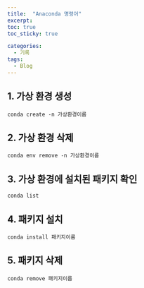 ```yaml
---
title:  "Anaconda 명령어"
excerpt: 
toc: true
toc_sticky: true

categories:
  - 기록
tags:
  - Blog
---
```


## 1. 가상 환경 생성
```
conda create -n 가상환경이름
```

## 2. 가상 환경 삭제
```
conda env remove -n 가상환경이름 
```

## 3. 가상 환경에 설치된 패키지 확인
``` 
conda list
```

## 4. 패키지 설치
```
conda install 패키지이름
```

## 5. 패키지 삭제
```
conda remove 패키지이름
```